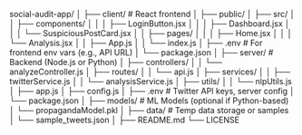 social-audit-app/
│
├── client/                      # React frontend
│   ├── public/
│   ├── src/
│   │   ├── components/
│   │   │   ├── LoginButton.jsx
│   │   │   ├── Dashboard.jsx
│   │   │   └── SuspiciousPostCard.jsx
│   │   ├── pages/
│   │   │   ├── Home.jsx
│   │   │   └── Analysis.jsx
│   │   ├── App.js
│   │   └── index.js
│   ├── .env                    # For frontend env vars (e.g., API URL)
│   └── package.json
│
├── server/                     # Backend (Node.js or Python)
│   ├── controllers/
│   │   └── analyzeController.js
│   ├── routes/
│   │   └── api.js
│   ├── services/
│   │   ├── twitterService.js
│   │   └── analysisService.js
│   ├── utils/
│   │   └── nlpUtils.js
│   ├── app.js
│   ├── config.js
│   ├── .env                    # Twitter API keys, server config
│   └── package.json
│
├── models/                     # ML Models (optional if Python-based)
│   └── propagandaModel.pkl
│
├── data/                       # Temp data storage or samples
│   └── sample_tweets.json
│
├── README.md
└── LICENSE

